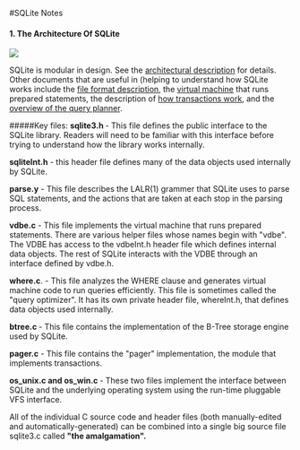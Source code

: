 #SQLite Notes

#### 1. The Architecture Of SQLite

![](http://www.sqlite.org/images/arch2.gif)

SQLite is modular in design. See the [architectural description](http://www.sqlite.org/arch.html) for details. Other documents that are useful in (helping to understand how SQLite works include the [file format description](http://www.sqlite.org/fileformat2.html), the [virtual machine](http://www.sqlite.org/opcode.html) that runs prepared statements, the description of [how transactions work](http://www.sqlite.org/atomiccommit.html), and the [overview of the query planner](http://www.sqlite.org/optoverview.html).

#####Key files:
<b> sqlite3.h </b>- This file defines the public interface to the SQLite library. Readers will need to be familiar with this interface before trying to understand how the library works internally.

<b>sqliteInt.h</b> - this header file defines many of the data objects used internally by SQLite.

<b>parse.y</b> - This file describes the LALR(1) grammer that SQLite uses to parse SQL statements, and the actions that are taken at each stop in the parsing process.

<b>vdbe.c</b> - This file implements the virtual machine that runs prepared statements. There are various helper files whose names begin with "vdbe". The VDBE has access to the vdbeInt.h header file which defines internal data objects. The rest of SQLite interacts with the VDBE through an interface defined by vdbe.h.

<b>where.c</b>. - This file analyzes the WHERE clause and generates virtual machine code to run queries efficiently. This file is sometimes called the "query optimizer". It has its own private header file, whereInt.h, that defines data objects used internally.

<b>btree.c </b>- This file contains the implementation of the B-Tree storage engine used by SQLite.

<b>pager.c</b> - This file contains the "pager" implementation, the module that implements transactions.

<b>os_unix.c and os_win.c </b>- These two files implement the interface between SQLite and the underlying operating system using the run-time pluggable VFS interface.

All of the individual C source code and header files (both manually-edited and automatically-generated) can be combined into a single big source file sqlite3.c called <b>"the amalgamation".</b>

